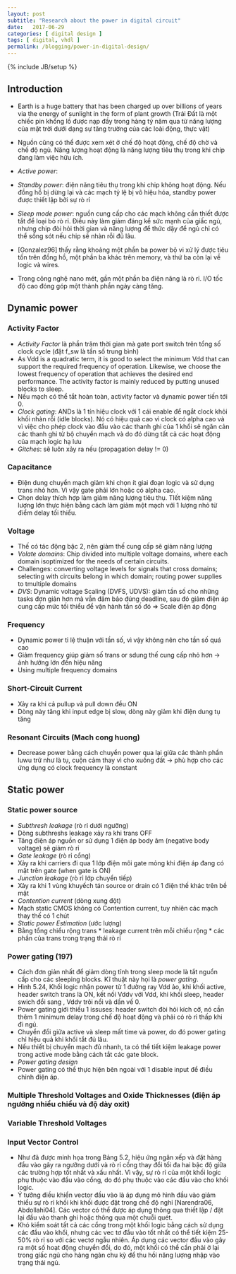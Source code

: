 ```yaml
---
layout: post
subtitle: "Research about the power in digital circuit"
date:   2017-06-29
categories: [ digital design ]
tags: [ digital, vhdl ]
permalink: /blogging/power-in-digital-design/
---
```

{% include JB/setup %}

## Introduction
- Earth is a huge battery that has been charged up over billions of years via the energy of sunlight in the form of plant growth (Trái Đất là một chiếc pin khổng lồ được nạp đầy trong hàng tỷ năm qua từ năng lượng của mặt trời dưới dạng sự tăng trường của các loài động, thực vật)
- Nguồn cũng có thể được xem xét ở chế độ hoạt động, chế độ chờ và chế độ ngủ.  Năng lượng hoạt động là năng lượng tiêu thụ trong khi chip đang làm việc hữu
 ích.

- *Active power*:
- *Standby power*: điện năng tiêu thụ trong khi chip không hoạt động. Nếu đồng hồ bị dừng lại và các mạch tỷ lệ bị vô hiệu hóa, standby power được thiết lập
  bởi sự rò rỉ
- *Sleep mode power*: nguồn cung cấp cho các mạch không cần thiết được tắt để loại bỏ rò rỉ. Điều này làm giảm đáng kể sức mạnh của giấc ngủ, nhưng chip đòi hỏi thời gian và năng lượng để thức dậy để ngủ chỉ có thể sống sót nếu chip sẽ nhàn rỗi đủ lâu.
- [Gonzalez96] thấy rằng khoảng một phần ba power bộ vi xử lý được tiêu tốn trên đồng hồ, một phần ba khác trên memory, và thứ ba còn lại về logic và wires.
- Trong công nghệ nano mét, gần một phần ba điện năng là rò rỉ. I/O tốc độ cao đóng góp một thành phần ngày càng tăng.

## Dynamic power
### Activity Factor
- *Activity Factor* là phần trăm thời gian mà gate port switch trên tổng số clock cycle (đặt f_sw là tần số trung bình)
- As Vdd is a quadratic term, it is good to select the minimum Vdd that can support the required frequency of operation. Likewise, we choose the lowest frequency of operation that achieves the desired end performance. The activity factor is mainly reduced by putting unused blocks to sleep.
- Nếu mạch có thể tắt hoàn toàn, activity factor và dynamic power tiến tới 0.
- *Clock gating*: ANDs là 1 tín hiệu clock với 1 cái enable để ngắt clock khỏi khối nhàn rỗi (idle blocks). Nó có hiệu quả cao vì clock có alpha cao và vì việc cho phép clock vào đầu vào các thanh ghi của 1 khối sẽ ngăn cản các thanh ghi từ bộ chuyển mạch và do đó dừng tất cả các hoạt động của mạch logic hạ lưu
- *Gitches*: sẽ luôn xảy ra nếu (propagation delay != 0)

### Capacitance
- Điện dung chuyển mạch giảm khi chọn ít giai đoạn logic và sử dụng trans nhỏ hơn. Vì vậy gate phải lớn hoặc có alpha cao.
- Chọn delay thích hợp làm giảm năng lượng tiêu thụ. TIết kiệm năng lượng lớn thực hiện bằng cách làm giảm một mạch với 1 lượng nhỏ từ điểm delay tối thiểu. 

### Voltage
- Thế có tác động bậc 2, nên giảm thế cung cấp sẽ giảm năng lượng
- *Volate domains*:  Chip divided into multiple voltage domains, where each domain isoptimized for the needs of certain circuits.
- Challenges: converting voltage levels for signals that cross domains; selecting with circuits belong in which domain; routing power supplies to tmultiple domains
- *DVS*: Dynamic voltage Scaling (DVFS, UDVS): giảm tần số cho những tasks đơn
  giản hơn mà vẫn đảm bảo đúng deadline, sau đó giảm điện áp cung cấp mức tối
  thiểu để vận hành tần số đó => Scale điện áp động

### Frequency
- Dynamic power tỉ lệ thuận với tần số, vì vậy không nên cho tần số quá cao
- Giảm frequency giúp giảm số trans or sdung thế cung cấp nhỏ hơn -> ảnh hưởng
  lớn đến hiệu năng
- Using multiple frequency domains

### Short-Circuit Current
- Xảy ra khi cả pullup và pull down đều ON
- Dòng này tăng khi input edge bị slow, dòng này giảm khi điện dung tụ tăng

### Resonant Circuits (Mach cong huong)
- Decrease power bằng cách chuyển power qua lại giữa các thành phần luwu trữ như
  là tụ, cuộn cảm thay vì cho xuống đất -> phù hợp cho các ứng dụng có clock
  frequency là constant

## Static power
### Static power source
- *Subthresh leakage* (rò rỉ dưới ngưỡng)
- Dòng subthreshs leakage xảy ra khi trans OFF
- Tăng điện áp nguồn or sử dụng 1 điện áp body âm (negative body voltage) sẽ
  giảm rò rỉ
- *Gate leakage* (rò rỉ cổng)
- Xảy ra khi carriers đi qua 1 lớp điện môi gate mỏng khi điện áp đang có mặt
  trên gate (when gate is ON)
- *Junction leakage* (rò rỉ lớp chuyển tiếp)
- Xảy ra khi 1 vùng khuyếch tán source or drain có 1 điện thế khác trên bề mặt
- *Contention current* (dòng xung đột)
- Mạch static CMOS không có Contention current, tuy nhiên các mạch thay thế có 1
  chút 
- *Static power Estimation* (ước lượng)
- Bằng tổng chiều rộng trans * leakage current trên mỗi chiều rộng * các phần
  của trans trong trạng thái rò rỉ

### Power gating (197)
- Cách đơn giản nhất để giảm dòng tĩnh trong sleep mode là tắt nguồn cấp cho các
  sleeping blocks. Kĩ thuật này họi là *power gating*.
- Hình 5.24, Khối logic nhận power từ 1 đường ray Vdd ảo, khi khối active,
  header switch trans là ON, kết nối Vddv với Vdd, khi khối sleep, header swich
  đổi sang , Vddv trôi nổi và dần về 0.
- Power gating giới thiếu 1 issuses: header switch đòi hỏi kích cỡ, nó cần thêm
  1 minimum delay trong chế độ hoạt động và phải có rò rỉ thấp khi đi ngủ.
- Chuyển đổi giữa active và sleep mất time và power, do đó power gating chỉ hiệu
  quả khi khối tắt đủ lâu.
- Nếu thiết bị chuyển mạch đủ nhanh, ta có thể tiết kiệm leakage power trong
  active mode bằng cách tắt các gate block.
- *Power gating design*
- Power gating có thể thực hiện bên ngoài với 1 disable input để điều chỉnh điện áp.

### Multiple Threshold Voltages and Oxide Thicknesses (điện áp ngưỡng nhiều chiều và độ dày oxit)

### Variable Threshold Voltages

### Input Vector Control
- Như đã được minh họa trong Bảng 5.2, hiệu ứng ngăn xếp và đặt hàng đầu vào gây
  ra ngưỡng dưới và rò rỉ cổng thay đổi tối đa hai bậc độ giữa các trường hợp
  tốt nhất và xấu nhất. Vì vậy, sự rò rỉ của một khối logic phụ thuộc vào đầu
  vào cổng, do đó phụ thuộc vào các đầu vào cho khối logic. 
- Ý tưởng điều khiển vector đầu vào là áp dụng mô hình đầu vào giảm thiểu sự rò rỉ khối khi khối
  được đặt trong chế độ nghỉ [Narendra06, Abdollahi04]. Các vector có thể được
  áp dụng thông qua thiết lập / đặt lại đầu vào thanh ghi hoặc thông qua một chuỗi
  quét.
- Khó kiểm soát tất cả các cổng trong một khối logic bằng cách sử dụng các
  đầu vào khối, nhưng các vec tơ đầu vào tốt nhất có thể tiết kiệm 25-50% rò rỉ
  so với các vectơ ngẫu nhiên. Áp dụng các vector đầu vào gây ra một số hoạt
  động chuyển đổi, do đó, một khối có thể cần phải ở lại trong giấc ngủ cho hàng
  ngàn chu kỳ để thu hồi năng lượng nhập vào trạng thái ngủ.
